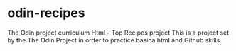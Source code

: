 # odin-recipes
The Odin project curriculum Html - Top Recipes project
This is a project set by the The Odin Project in order to practice basica html and Github skills.